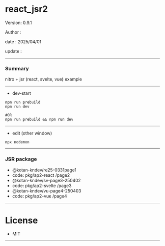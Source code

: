 # react_jsr2

 Version: 0.9.1

 Author  : 

 date    : 2025/04/01 

 update  :

***
### Summary

nitro + jsr (react, svelte, vue) example

***
* dev-start

```
npm run prebuild
npm run dev

#OR
npm run prebuild && npm run dev
```

***
* edit (other window)
```
npx nodemon
```

***
### JSR package

* @kotan-kndev/re25-0331page1
* code: pkg/ap2-react  /page2
* @kotan-kndev/sv-page3-250402
* code: pkg/ap2-svelte /page3
* @kotan-kndev/vu-page4-250403
* code: pkg/ap2-vue /page4

***
# License

* MIT

***
